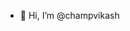 - 👋 Hi, I’m @champvikash

<!---
champvikash/champvikash is a ✨ special ✨ repository because its `README.md` (this file) appears on your GitHub profile.
You can click the Preview link to take a look at your changes.
--->
